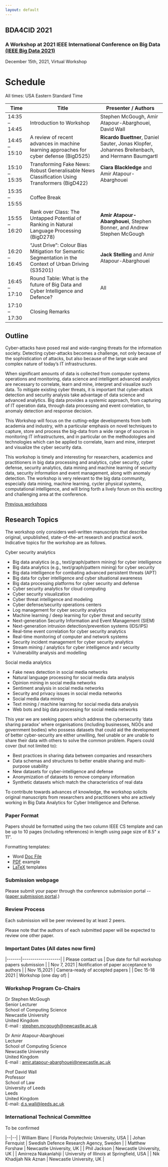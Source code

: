 ```yaml
---
layout: default
---
```

## BDA4CID 2021 

### A Workshop at 2021 IEEE International Conference on Big Data [(IEEE Big Data 2021)](http://bigdataieee.org/BigData2021/)
December 15th, 2021, Virtual Workshop

# Schedule
All times: USA Eastern Standard Time

| Time    | Title               | Presenter / Authors | 
| ------- | ------------------- | --------------------|
| 14:35 – 14:45 | Introduction to Workshop | Stephen McGough, Amir Atapour-Abarghouei, David Wall |
| 14:45 – 15:10 | A review of recent advances in machine learning approaches for cyber defense (BigD525) | __Ricardo Buettner__, Daniel Sauter, Jonas Klopfer, Johannes Breitenbach, and Hermann Baumgartl | 
| 15:10 – 15:35 | Transforming Fake News: Robust Generalisable News Classification Using Transformers (BigD422) | __Ciara Blackledge__ and Amir Atapour-Abarghouei |
| 15:35 – 15:55 | Coffee Break ||
| 15:55 – 16:20 | Rank over Class: The Untapped Potential of Ranking in Natural Language Processing (BigD278) | __Amir Atapour-Abarghouei__, Stephen Bonner, and Andrew Stephen McGough | 
| 16:20 – 16:45 | “Just Drive”: Colour Bias Mitigation for Semantic Segmentation in the Context of Urban Driving (S35201) | __Jack Stelling__ and Amir Atapour-Abarghouei |
| 16:45 – 17:10 | Round Table: What is the future of Big Data and Cyber Intelligence and Defence? | All |
| 17:10 – 17:30 | Closing Remarks | |

## Outline

Cyber-attacks have posed real and wide-ranging threats for the information society. Detecting cyber-attacks becomes a challenge, not only because of the sophistication of attacks, but also because of the large scale and complex nature of today’s IT infrastructures.

When significant amounts of data is collected from computer systems operations and monitoring, data science and intelligent advanced analytics are necessary to correlate, learn and mine, interpret and visualize such data. To mitigate existing cyber threats, it is important that cyber-attack detection and security analysis take advantage of data science and advanced analytics. Big data provides a systemic approach, from capturing of IT operation data, through data processing and event correlation, to anomaly detection and response decision.

This Workshop will focus on the cutting-edge developments from both academia and industry, with a particular emphasis on novel techniques to capture, store and process the big-data from a wide range of sources in monitoring IT infrastructures, and in particular on the methodologies and technologies which can be applied to correlate, learn and mine, interpret and visualize the cyber security data.

This workshop is timely and interesting for researchers, academics and practitioners in big data processing and analytics, cyber security, cyber defense, security analytics, data mining and machine learning of security data, security information and event management, along with anomaly detection. The workshop is very relevant to the big data community, especially data mining, machine learning, cycler physical systems, computational intelligence, and will bring forth a lively forum on this exciting and challenging area at the conference.

[Previous workshops](Previous)

## Research Topics

The workshop only considers well-written manuscripts that describe original, unpublished, state-of-the-art research and practical work. Indicative topics for the workshop are as follows.

Cyber security analytics
* Big data analytics (e.g., text/graph/pattern mining) for cyber intelligence
* Big data analytics (e.g., text/graph/pattern mining) for cyber security
* Big data intelligence for combating advanced persistent threats (APT)
* Big data for cyber intelligence and cyber situational awareness
* Big data processing platforms for cyber security and defense
* Cyber security analytics for cloud computing
* Cyber security visualization
* Cyber threat intelligence and modeling
* Cyber defense/security operations centers
* Log management for cyber security analytics
* Machine learning / deep learning for cyber threat and security
* Next-generation Security Information and Event Management (SIEM)
* Next-generation intrusion detection/prevention systems (IDS/IPS)
* Real-time event correlation for cyber security analytics
* Real-time monitoring of computer and network systems
* Security incident management for cyber security analytics
* Stream mining / analytics for cyber intelligence and r security
* Vulnerability analysis and modelling

Social media analytics
* Fake news detection in social media networks
* Natural language processing for social media data analysis
* Opinion mining in social media networks
* Sentiment analysis in social media networks
* Security and privacy issues in social media networks
* Social media data mining
* Text mining / machine learning for social media data analysis
* Web bots and big data processing for social media networks

This year we are seeking papers which address the cybersecurity ‘data sharing paradox’ where organisations (including businesses, NGOs and government bodies) who possess datasets that could aid the development of better cyber-security are either unwilling, feel unable or are unable to share their data with others to solve the common problem. Papers could cover (but not limited to):
* Best practices in sharing data between companies and researchers
* Data schemas and structures to better enable sharing and multi-purpose usability
* New datasets for cyber-intelligence and defense
* Anonymization of datasets to remove company information
* Synthetic datasets which match the characteristics of real data

To contribute towards advances of knowledge, the workshop solicits original manuscripts from researchers and practitioners who are actively working in Big Data Analytics for Cyber Intelligence and Defense.

### Paper Format

Papers should be formatted using the two column IEEE CS template and can be up to 10 pages (including references) in length using page size of 8.5" x 11".

Formatting templates:
 * Word [Doc File](http://bigdataieee.org/BigData2019/files/Conference-template-letter.doc)
 * [PDF](http://bigdataieee.org/BigData2019/files/IEEEtran_HOWTO.pdf) example
 * [LaTeX](http://bigdataieee.org/BigData2019/files/Conference-LaTeX-template_7-9-18.zip) templates

### Submission webpage

Please submit your paper through the conference submission portal -- ([paper submission portal](https://wi-lab.com/cyberchair/2021/bigdata21/scripts/submit.php?subarea=S35&undisplay_detail=1&wh=/cyberchair/2021/bigdata21/scripts/ws_submit.php).)

### Review Process

Each submission will be peer reviewed by at least 2 peers.

Please note that the authors of each submitted paper will be expected to review one other paper.

### Important Dates (All dates now firm)

|-------|-------------------|
| Please contact us | Due date for full workshop papers submission |
| Nov 7, 2021 |  Notification of paper acceptance to authors |
| Nov 15,2021 | Camera-ready of accepted papers |
| Dec 15-18 2021 | Workshop (one day of) |

### Workshop Program Co-Chairs

Dr Stephen McGough  
Senior Lecturer  
School of Computing Science  
Newcastle University  
United Kingdom  
E-mail : <stephen.mcgough@newcastle.ac.uk>

Dr Amir Atapour-Abarghouei  
Lecturer  
School of Computing Science  
Newcastle University  
United Kingdom  
E-mail : <amir.atapour-abarghouei@newcastle.ac.uk>

Prof David Wall   
Professor   
School of Law   
University of Leeds   
Leeds   
United Kingdom   
E-mail: <d.s.wall@leeds.ac.uk>   

### International Technical Committee

To be confirmed

|--|--|
| William Blanc | Florida Polytechnic University, USA |
| Johan Fernquist | Swedish Defence Research Agency, Sweden |
| Matthew Forshaw | Newcastle University, UK |
| Phil Jackson | Newcastle University, UK |
| Amirreza Niakanlahiji | University of Illinois at Springfield, USA |
| Nik Khadijah Nik Aznan | Newcastle University, UK |

